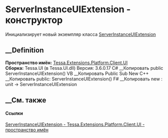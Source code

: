 # ServerInstanceUIExtension - конструктор
Инициализирует новый экземпляр класса
[ServerInstanceUIExtension](T_Tessa_Extensions_Platform_Client_UI_ServerInstanceUIExtension.htm)
##  __Definition
 **Пространство имён:**
[Tessa.Extensions.Platform.Client.UI](N_Tessa_Extensions_Platform_Client_UI.htm)  
 **Сборка:** Tessa.UI (в Tessa.UI.dll) Версия: 3.6.0.17
C# __Копировать
     public ServerInstanceUIExtension()
VB __Копировать
     Public Sub New
C++ __Копировать
     public:
    ServerInstanceUIExtension()
F# __Копировать
     new : unit -> ServerInstanceUIExtension
##  __См. также
#### Ссылки
[ServerInstanceUIExtension -
](T_Tessa_Extensions_Platform_Client_UI_ServerInstanceUIExtension.htm)
[Tessa.Extensions.Platform.Client.UI - пространство
имён](N_Tessa_Extensions_Platform_Client_UI.htm)
